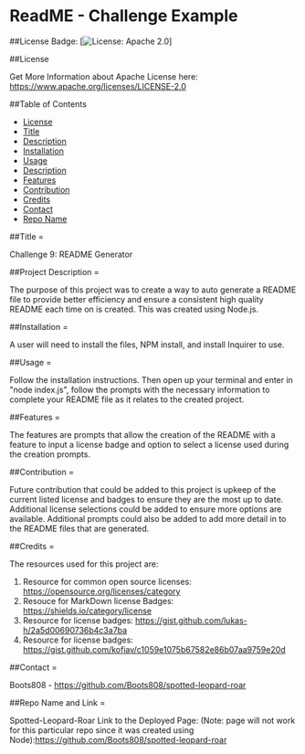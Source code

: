 # ReadME - Challenge Example
  
  ##License Badge: 
  [![License: Apache 2.0](https://img.shields.io/aur/license/android-studio?style=flat-square)]

  ##License

  Get More Information about Apache License here: 
  https://www.apache.org/licenses/LICENSE-2.0

  ##Table of Contents
  * [License](#license)
  * [Title](#projectTitle)
  * [Description](#projectDescription)
  * [Installation](#projectInstallation)
  * [Usage](#usage)
  * [Description](#description)
  * [Features](#projectFeatures)
  * [Contribution](#projectContributions)
  * [Credits](#credits)
  * [Contact](#projectContact)
  * [Repo Name](#projectRepo)
  
  
  ##Title = 
  
  Challenge 9: README Generator



  ##Project Description = 

The purpose of this project was to create a way to auto generate a README file to provide better efficiency and ensure a consistent high quality README each time on is created. This was created using Node.js.



  ##Installation = 
  
  A user will need to install the files, NPM install, and install Inquirer to use. 



  ##Usage = 

Follow the installation instructions. Then open up your terminal and enter in "node index.js", follow the prompts with the necessary information to complete your README file as it relates to the created project.



  ##Features = 

The features are prompts that allow the creation of the README with a feature to input a license badge and option to select a license used during the creation prompts.



  ##Contribution = 

Future contribution that could be added to this project is upkeep of the current listed license and badges to ensure they are the most up to date. Additional license selections could be added to ensure more options are available. Additional prompts could also be added to add more detail in to the README files that are generated.



  ##Credits = 
  
  The resources used for this project are: 
  1. Resource for common open source licenses: https://opensource.org/licenses/category
  2. Resouce for MarkDown license Badges: https://shields.io/category/license 
  3. Resource for license badges: https://gist.github.com/lukas-h/2a5d00690736b4c3a7ba
  4. Resource for license badges: https://gist.github.com/kofiav/c1059e1075b67582e86b07aa9759e20d                      


  
  ##Contact = 
  
  Boots808 - https://github.com/Boots808/spotted-leopard-roar



  ##Repo Name and Link = 
  
  Spotted-Leopard-Roar Link to the Deployed Page: 
  (Note: page will not work for this particular repo since it was created using Node):https://github.com/Boots808/spotted-leopard-roar
  
